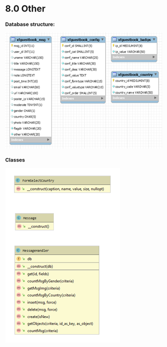 # 8.0 Other

### Database structure:

![](../assets/dbmodel.png)

### Classes

![](../assets/Classes.png)

